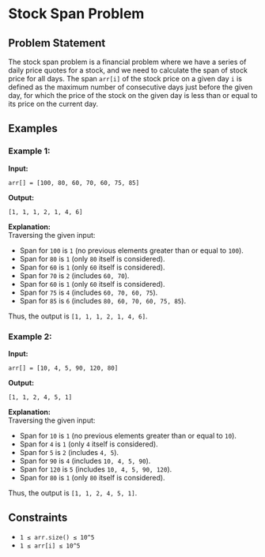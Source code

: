 # Stock Span Problem


## Problem Statement
The stock span problem is a financial problem where we have a series of daily price quotes for a stock, and we need to calculate the span of stock price for all days. The span `arr[i]` of the stock price on a given day `i` is defined as the maximum number of consecutive days just before the given day, for which the price of the stock on the given day is less than or equal to its price on the current day.

## Examples

### Example 1:
**Input:**  
```
arr[] = [100, 80, 60, 70, 60, 75, 85]
```
**Output:**  
```
[1, 1, 1, 2, 1, 4, 6]
```
**Explanation:**  
Traversing the given input:
- Span for `100` is `1` (no previous elements greater than or equal to `100`).
- Span for `80` is `1` (only `80` itself is considered).
- Span for `60` is `1` (only `60` itself is considered).
- Span for `70` is `2` (includes `60, 70`).
- Span for `60` is `1` (only `60` itself is considered).
- Span for `75` is `4` (includes `60, 70, 60, 75`).
- Span for `85` is `6` (includes `80, 60, 70, 60, 75, 85`).

Thus, the output is `[1, 1, 1, 2, 1, 4, 6]`.

### Example 2:
**Input:**  
```
arr[] = [10, 4, 5, 90, 120, 80]
```
**Output:**  
```
[1, 1, 2, 4, 5, 1]
```
**Explanation:**  
Traversing the given input:
- Span for `10` is `1` (no previous elements greater than or equal to `10`).
- Span for `4` is `1` (only `4` itself is considered).
- Span for `5` is `2` (includes `4, 5`).
- Span for `90` is `4` (includes `10, 4, 5, 90`).
- Span for `120` is `5` (includes `10, 4, 5, 90, 120`).
- Span for `80` is `1` (only `80` itself is considered).

Thus, the output is `[1, 1, 2, 4, 5, 1]`.

## Constraints
- `1 ≤ arr.size() ≤ 10^5`
- `1 ≤ arr[i] ≤ 10^5`

